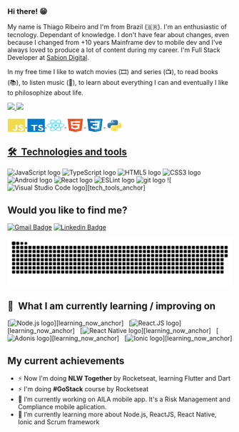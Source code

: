 ### Hi there! 😁

My name is Thiago Ribeiro and I'm from Brazil (🇧🇷). I'm an enthusiastic of tecnology. Dependant of knowledge. I don't have fear about changes, even because I changed from +10 years Mainframe dev to mobile dev and I've always loved to produce a lot of content during my career. I'm Full Stack Developer at [Sabion Digital](http://sabion.com.br/).

In my free time I like to watch movies (🎞️) and series (📺), to read books (📚), to listen music (🎵), to learn about everything I can and eventually I like to philosophize about life.

 <div>
  <a href="https://github.com/thiagosrib">
  <img height="180em" src="https://github-readme-stats.vercel.app/api?username=thiagosrib&show_icons=true&theme=tokyonight&include_all_commits=true&count_private=true"/>
  <img height="180em" src="https://github-readme-stats.vercel.app/api/top-langs/?username=thiagosrib&layout=compact&langs_count=7&theme=tokyonight"/>
</div>
<div style="display: inline_block"><br>
  <img align="center" alt="Thiago-Js" height="30" width="40" src="https://raw.githubusercontent.com/devicons/devicon/master/icons/javascript/javascript-plain.svg">
  <img align="center" alt="Thiago-Ts" height="30" width="40" src="https://raw.githubusercontent.com/devicons/devicon/master/icons/typescript/typescript-plain.svg">
  <img align="center" alt="Thiago-React" height="30" width="40" src="https://raw.githubusercontent.com/devicons/devicon/master/icons/react/react-original.svg">
  <img align="center" alt="Thiago-HTML" height="30" width="40" src="https://raw.githubusercontent.com/devicons/devicon/master/icons/html5/html5-original.svg">
  <img align="center" alt="Thiago-CSS" height="30" width="40" src="https://raw.githubusercontent.com/devicons/devicon/master/icons/css3/css3-original.svg">
  <img align="center" alt="Thiago-Python" height="30" width="40" src="https://raw.githubusercontent.com/devicons/devicon/master/icons/python/python-original.svg">
</div>

## 🛠  Technologies and tools

<a name="tech_tools"></a>

<img src="https://img.shields.io/badge/JavaScript-282C34?logo=javascript&logoColor=F7DF1E" alt="JavaScript logo" title="JavaScript" height="25" />

<img src="https://img.shields.io/badge/TypeScript-282C34?logo=typescript&logoColor=3178C6" alt="TypeScript logo" title="TypeScript" height="25" />
<img src="https://img.shields.io/badge/HTML5-282C34?logo=html5&logoColor=E34F26" alt="HTML5 logo" title="HTML5" height="25" />
<img src="https://img.shields.io/badge/CSS3-282C34?logo=css3&logoColor=1572B6" alt="CSS3 logo" title="CSS3" height="25" />
<img src="https://img.shields.io/badge/Android-282C34?logo=android&logoColor=3DDC84" alt="Android logo" title="Android" height="25" />
<img src="https://img.shields.io/badge/React-282C34?logo=react&logoColor=61DAFB" alt="React logo" title="React.js / React Native" height="25" />
<img src="https://img.shields.io/badge/ESLint-282C34?logo=eslint&logoColor=4B32C3" alt="ESLint logo" title="ESLint" height="25" />
<img src="https://img.shields.io/badge/git-282C34?logo=git&logoColor=F05032" alt="git logo" title="git" height="25" />
![<img src="https://img.shields.io/badge/VS%20Code-282C34?logo=visual-studio-code&logoColor=007ACC" alt="Visual Studio Code logo" title="Visual Studio Code" height="25" />][tech_tools_anchor]

## Would you like to find me?

[![Gmail Badge](https://img.shields.io/badge/-thiago.srib@gmail.com-c14438?style=flat-square&logo=Gmail&logoColor=white&link=mailto:thiago.srib@gmail.com)](mailto:thiago.srib@gmail.com)
[![Linkedin Badge](https://img.shields.io/badge/-Thiago%20Ribeiro-blue?style=flat-square&logo=Linkedin&logoColor=white&link=https://br.linkedin.com/in/thiago-ribeiro-1279234a)](https://br.linkedin.com/in/thiago-ribeiro-1279234a/)
 <div>
<!--   <a href = "mailto:thiago.srib@gmail.com"><img src="https://img.shields.io/badge/-Gmail-%23333?style=for-the-badge&logo=gmail&logoColor=white" target="_blank"></a>
  <a href="https://www.linkedin.com/in/thiago-ribeiro-1279234a/" target="_blank"><img src="https://img.shields.io/badge/-LinkedIn-%230077B5?style=for-the-badge&logo=linkedin&logoColor=white" target="_blank"></a>  -->
 
  ![Snake animation](https://github.com/thiagosrib/thiagosrib/blob/output/github-contribution-grid-snake.svg)
</div>

<a name="learning-now"></a>

## 📖  What I am currently learning / improving on

[<img src="https://img.shields.io/badge/Node.js-282C34?logo=node.js&logoColor=339933" alt="Node.js logo" title="Node.js" height="25" />][learning_now_anchor]
&nbsp;
[<img src="https://img.shields.io/badge/React.JS-282C34?logo=react&logoColor=06bcee" alt="React.JS logo" title="React.JS" height="25" />][learning_now_anchor]
&nbsp;
[<img src="https://img.shields.io/badge/React%20Native-282C34?logo=react&logoColor=06bcee" alt="React Native logo" title="React Native" height="25" />][learning_now_anchor]
&nbsp;
[<img src="https://img.shields.io/badge/Adonis-282C34?logo=adonisjs&logoColor=FFFFFF" alt="Adonis logo" title="Adonis" height="25" />][learning_now_anchor]
&nbsp;
[<img src="https://img.shields.io/badge/Ionic-282C34?logo=ionic&logoColor=4a8bfc" alt="Ionic logo" title="Ionic" height="25" />][learning_now_anchor]

## My current achievements

- ⚡ Now I'm doing **NLW Together** by Rocketseat, learning Flutter and Dart
- ⚡ I'm doing **#GoStack** course by Rocketseat
- 🔭 I’m currently working on AILA mobile app. It's a Risk Management and Compliance mobile aplication.
- 🌱 I’m currently learning more about Node.js, ReactJS, React Native, Ionic and Scrum framework

<!--
**thiagosrib/thiagosrib** is a ✨ _special_ ✨ repository because its `README.md` (this file) appears on your GitHub profile.

Here are some ideas to get you started:

- 🔭 I’m currently working on ...
- 🌱 I’m currently learning ...
- 👯 I’m looking to collaborate on ...
- 🤔 I’m looking for help with ...
- 💬 Ask me about ...
- 📫 How to reach me: ...
- 😄 Pronouns: ...
- ⚡ Fun fact: ...
-->
